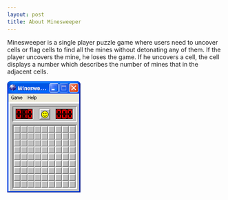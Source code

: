 ```yaml
---
layout: post
title: About Minesweeper
---
```


Minesweeper is a single player puzzle game where users need to uncover cells or flag cells to find all the mines without detonating any of them. If the player uncovers the mine, he loses the game. If he uncovers a cell, the cell displays a number which describes the number of mines that in the adjacent cells.

![Image of Windows Minesweeper](/public/images/minesweeper_windows.png "Minesweeper in Windows")
